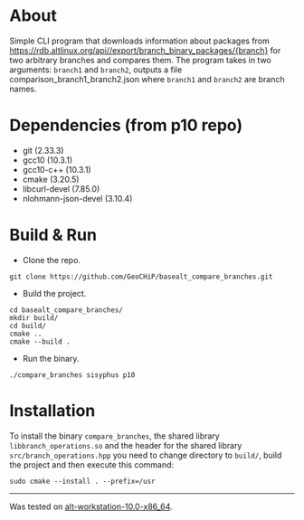 # About
Simple CLI program that downloads information about packages from https://rdb.altlinux.org/api//export/branch_binary_packages/{branch} for two arbitrary branches and compares them.
The program takes in two arguments: `branch1` and `branch2`, outputs a file comparison_branch1_branch2.json where `branch1` and `branch2` are branch names.

# Dependencies (from p10 repo)

- git (2.33.3)
- gcc10 (10.3.1)
- gcc10-c++ (10.3.1)
- cmake (3.20.5)
- libcurl-devel (7.85.0)
- nlohmann-json-devel (3.10.4)

# Build & Run

- Clone the repo.

```
git clone https://github.com/GeoCHiP/basealt_compare_branches.git
```

- Build the project.

```
cd basealt_compare_branches/
mkdir build/
cd build/
cmake ..
cmake --build .
```

- Run the binary.

```
./compare_branches sisyphus p10
```

# Installation

To install the binary `compare_branches`, the shared library `libbranch_operations.so` and the header for the shared library `src/branch_operations.hpp`
you need to change directory to `build/`, build the project and then execute this command:

```
sudo cmake --install . --prefix=/usr
```

---

Was tested on [alt-workstation-10.0-x86_64](http://ftp.altlinux.org/pub/distributions/ALTLinux/p10/images/workstation/x86_64/).

